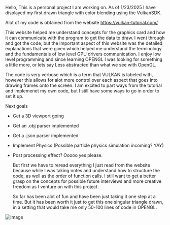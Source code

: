 Hello, This is a personal project I am working on. As of 1/23/2025 I have displayed my first drawn triangle with color blending using the VulkanSDK. 

Alot of my code is obtained from the website https://vulkan-tutorial.com/

This website helped me understand concepts for the graphics card and how it can communicate with the program to get the data to draw. I went through and got the code, but the important aspect of this website was the detailed explanations that were given which helped me understand the terminology and the fundamentals of low level GPU drivers communication. I enjoy low level programming and since learning OPENGL I was looking for something a little more, or lets say Less abstracted than what we see with OpenGL. 

The code is very verbose which is a term that VULKAN is labeled with, however this allows for alot more control over each aspect that goes into drawing frames onto the screen. I am excited to part ways from the tutorial and implemenet my own code, but I still have some ways to go in order to set it up.

Next goals
- Get a 3D viewport going
- Get an .obj parser implemented
- Get a .json parser implemented
- Implement Physics (Possible particle physics simulation incoming? YAY)
- Post processing effect? Ooooo yes please.

  But first we have to reread everything I just read from the website because while I was taking notes and understand how to structure the code, as well as the order of function calls. I still want to get a better grasp on the concepts for possible future interviews and more creative freedom as I venture on with this project.

  So far has been alot of fun and have been just taking it one step at a time. But it has been worth it just to get this one singular triangle drawn, in a setting that would take me only  50-100 lines of code in OPENGL. 

![image](https://github.com/user-attachments/assets/5c668365-852b-474e-a494-22cc1de99424)

